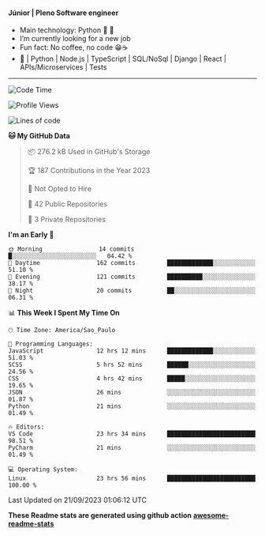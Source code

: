 #### Júnior | Pleno Software engineer 

- Main technology: Python 🐍 💖
- I’m currently looking for a new job
- Fun fact: No coffee, no code 😁☕
- 📖 | Python | Node.js | TypeScript | SQL/NoSql | Django | React | APIs/Microservices | Tests 
---
<!--START_SECTION:waka-->
![Code Time](http://img.shields.io/badge/Code%20Time-884%20hrs%2043%20mins-blue)

![Profile Views](http://img.shields.io/badge/Profile%20Views-0-blue)

![Lines of code](https://img.shields.io/badge/From%20Hello%20World%20I%27ve%20Written-10.7%20million%20lines%20of%20code-blue)

**🐱 My GitHub Data** 

> 📦 276.2 kB Used in GitHub's Storage 
 > 
> 🏆 187 Contributions in the Year 2023
 > 
> 🚫 Not Opted to Hire
 > 
> 📜 42 Public Repositories 
 > 
> 🔑 3 Private Repositories 
 > 
**I'm an Early 🐤** 

```text
🌞 Morning                14 commits          █░░░░░░░░░░░░░░░░░░░░░░░░   04.42 % 
🌆 Daytime                162 commits         █████████████░░░░░░░░░░░░   51.10 % 
🌃 Evening                121 commits         ██████████░░░░░░░░░░░░░░░   38.17 % 
🌙 Night                  20 commits          ██░░░░░░░░░░░░░░░░░░░░░░░   06.31 % 
```


📊 **This Week I Spent My Time On** 

```text
🕑︎ Time Zone: America/Sao_Paulo

💬 Programming Languages: 
JavaScript               12 hrs 12 mins      █████████████░░░░░░░░░░░░   51.03 % 
SCSS                     5 hrs 52 mins       ██████░░░░░░░░░░░░░░░░░░░   24.56 % 
CSS                      4 hrs 42 mins       █████░░░░░░░░░░░░░░░░░░░░   19.65 % 
JSON                     26 mins             ░░░░░░░░░░░░░░░░░░░░░░░░░   01.87 % 
Python                   21 mins             ░░░░░░░░░░░░░░░░░░░░░░░░░   01.49 % 

🔥 Editors: 
VS Code                  23 hrs 34 mins      █████████████████████████   98.51 % 
PyCharm                  21 mins             ░░░░░░░░░░░░░░░░░░░░░░░░░   01.49 % 

💻 Operating System: 
Linux                    23 hrs 56 mins      █████████████████████████   100.00 % 
```


 Last Updated on 21/09/2023 01:06:12 UTC
<!--END_SECTION:waka-->

**These Readme stats are generated using github action [awesome-readme-stats](https://github.com/anmol098/waka-readme-stats)**
